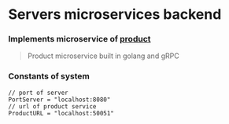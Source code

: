 # Servers microservices backend

### Implements microservice of [product](https://github.com/isaqueveras/products-microservice)
> Product microservice built in golang and gRPC

### Constants of system
```
// port of server
PortServer = "localhost:8080"
// url of product service
ProductURL = "localhost:50051"
```
